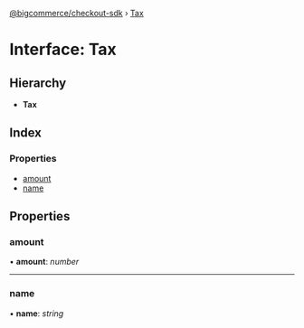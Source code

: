 [@bigcommerce/checkout-sdk](../README.md) › [Tax](tax.md)

# Interface: Tax

## Hierarchy

* **Tax**

## Index

### Properties

* [amount](tax.md#amount)
* [name](tax.md#name)

## Properties

###  amount

• **amount**: *number*

___

###  name

• **name**: *string*
